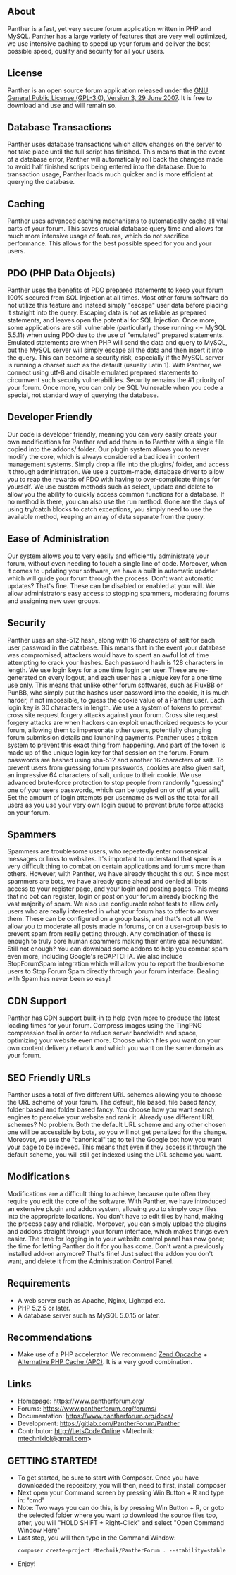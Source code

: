 ## About
Panther is a fast, yet very secure forum application written in PHP and MySQL. Panther has a large variety of features that are very well optimized, we use intensive caching to speed up your forum and deliver the best possible speed, quality and security for all your users.

## License
Panther is an open source forum application released under the [GNU General Public License (GPL-3.0), Version 3, 29 June 2007](http://opensource.org/licenses/GPL-3.0). It is free to download and use and will remain so. 

## Database Transactions
Panther uses database transactions which allow changes on the server to not take place until the full script has finished. This means that in the event of a database error, Panther will automatically roll back the changes made to avoid half finished scripts being entered into the database. Due to transaction usage, Panther loads much quicker and is more efficient at querying the database.

## Caching
Panther uses advanced caching mechanisms to automatically cache all vital parts of your forum. This saves crucial database query time and allows for much more intensive usage of features, which do not sacrifice performance. This allows for the best possible speed for you and your users.

## PDO (PHP Data Objects)
Panther uses the benefits of PDO prepared statements to keep your forum 100% secured from SQL Injection at all times. Most other forum software do not utilize this feature and instead simply "escape" user data before placing it straight into the query. Escaping data is not as reliable as prepared statements, and leaves open the potential for SQL Injection. Once more, some applications are still vulnerable (particularly those running <= MySQL 5.5.11) when using PDO due to the use of "emulated" prepared statements. Emulated statements are when PHP will send the data and query to MySQL, but the MySQL server will simply escape all the data and then insert it into the query. This can become a security risk, especially if the MySQL server is running a charset such as the default (usually Latin 1). With Panther, we connect using utf-8 and disable emulated prepared statements to circumvent such security vulnerabilities. Security remains the #1 priority of your forum. Once more, you can only be SQL Vulnerable when you code a special, not standard way of querying the database.

## Developer Friendly
Our code is developer friendly, meaning you can very easily create your own modifications for Panther and add them in to Panther with a single file copied into the addons/ folder. Our plugin system allows you to never modify the core, which is always considered a bad idea in content management systems. Simply drop a file into the plugins/ folder, and access it through administration.
We use a custom-made, database driver to allow you to reap the rewards of PDO with having to over-complicate things for yourself. We use custom methods such as select, update and delete to allow you the ability to quickly access common functions for a database. If no method is there, you can also use the run method. Gone are the days of using try/catch blocks to catch exceptions, you simply need to use the available method, keeping an array of data separate from the query.

## Ease of Administration
Our system allows you to very easily and efficiently administrate your forum, without even needing to touch a single line of code. Moreover, when it comes to updating your software, we have a built in automatic updater which will guide your forum through the process. Don't want automatic updates? That's fine. These can be disabled or enabled at your will. We allow administrators easy access to stopping spammers, moderating forums and assigning new user groups.

## Security
Panther uses an sha-512 hash, along with 16 characters of salt for each user password in the database. This means that in the event your database was compromised, attackers would have to spent an awful lot of time attempting to crack your hashes. Each password hash is 128 characters in length. We use login keys for a one time login per user. These are re-generated on every logout, and each user has a unique key for a one time use only. This means that unlike other forum softwares, such as FluxBB or PunBB, who simply put the hashes user password into the cookie, it is much harder, if not impossible, to guess the cookie value of a Panther user. Each login key is 30 characters in length.
We use a system of tokens to prevent cross site request forgery attacks against your forum. Cross site request forgery attacks are when hackers can exploit unauthorized requests to your forum, allowing them to impersonate other users, potentially changing forum submission details and launching payments.
Panther uses a token system to prevent this exact thing from happening. And part of the token is made up of the unique login key for that session on the forum. Forum passwords are hashed using sha-512 and another 16 characters of salt. To prevent users from guessing forum passwords, cookies are also given salt, an impressive 64 characters of salt, unique to their cookie.
We use advanced brute-force protection to stop people from randomly "guessing" one of your users passwords, which can be toggled on or off at your will. Set the amount of login attempts per username as well as the total for all users as you use your very own login queue to prevent brute force attacks on your forum.

## Spammers
Spammers are troublesome users, who repeatedly enter nonsensical messages or links to websites. It's important to understand that spam is a very difficult thing to combat on certain applications and forums more than others. However, with Panther, we have already thought this out. Since most spammers are bots, we have already gone ahead and denied all bots access to your register page, and your login and posting pages. This means that no bot can register, login or post on your forum already blocking the vast majority of spam.
We also use configurable robot tests to allow only users who are really interested in what your forum has to offer to answer them. These can be configured on a group basis, and that's not all. We allow you to moderate all posts made in forums, or on a user-group basis to prevent spam from really getting through. Any combination of these is enough to truly bore human spammers making their entire goal redundant. Still not enough? You can download some addons to help you combat spam even more, including Google's reCAPTCHA. We also include StopForumSpam integration which will allow you to report the troublesome users to Stop Forum Spam directly through your forum interface. Dealing with Spam has never been so easy!

## CDN Support
Panther has CDN support built-in to help even more to produce the latest loading times for your forum. Compress images using the TingPNG compression tool in order to reduce server bandwidth and space, optimizing your website even more. Choose which files you want on your own content delivery network and which you want on the same domain as your forum.

## SEO Friendly URLs
Panther uses a total of five different URL schemes allowing you to choose the URL scheme of your forum. The default, file based, file based fancy, folder based and folder based fancy. You choose how you want search engines to perceive your website and rank it. Already use different URL schemes? No problem. Both the default URL scheme and any other chosen one will be accessible by bots, so you will not get penalized for the change. Moreover, we use the "canonical" tag to tell the Google bot how you want your page to be indexed. This means that even if they access it through the default scheme, you will still get indexed using the URL scheme you want.

## Modifications
Modifications are a difficult thing to achieve, because quite often they require you edit the core of the software. With Panther, we have introduced an extensive plugin and addon system, allowing you to simply copy files into the appropriate locations. You don't have to edit files by hand, making the process easy and reliable. Moreover, you can simply upload the plugins and addons straight through your forum interface, which makes things even easier. The time for logging in to your website control panel has now gone; the time for letting Panther do it for you has come. Don't want a previously installed add-on anymore? That's fine! Just select the addon you don't want, and delete it from the Administration Control Panel.

## Requirements
- A web server such as Apache, Nginx, Lighttpd etc.
- PHP 5.2.5 or later.
- A database server such as MySQL 5.0.15 or later.

## Recommendations
- Make use of a PHP accelerator. We recommend [Zend Opcache](https://pecl.php.net/package/ZendOpcache) + [Alternative PHP Cache (APC)](https://pecl.php.net/package/APC). It is a very good combination.

## Links
 - Homepage: https://www.pantherforum.org/
 - Forums: https://www.pantherforum.org/forums/
 - Documentation: https://www.pantherforum.org/docs/
 - Development: https://gitlab.com/PantherForum/Panther
 - Contributor: http://LetsCode.Online <Mtechnik: mtechniklol@gmail.com>
 
 ## GETTING STARTED!
 - To get started, be sure to start with Composer. Once you have downloaded the repository, you will then, need to first, install composer
 - Next open your Command screen by pressing Win Button + R and type in: "cmd"
 - Note: Two ways you can do this, is by pressing Win Button + R, or goto the selected folder where you want to download the source files too, after, you will "HOLD SHIFT + Right-Click" and select "Open Command Window Here"
 - Last step, you will then type in the Command Window: 
    ```
    composer create-project Mtechnik/PantherForum . --stability=stable
    ```
 - Enjoy!
